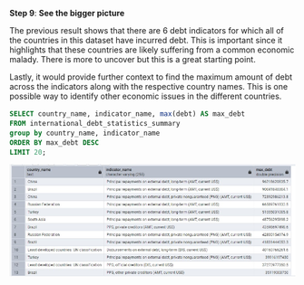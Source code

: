 **Step 9**: **See the bigger picture**

The previous result shows that there are 6 debt indicators for which all of the countries in this dataset have
incurred debt. This is important since it highlights that these countries are likely suffering from a common economic
malady. There is more to uncover but this is a great starting point.  

Lastly, it would provide further context to find the maximum amount of debt 
across the indicators along with the respective country names. This is one possible way to 
identify other economic issues in the different countries. 

```sql
SELECT country_name, indicator_name, max(debt) AS max_debt
FROM international_debt_statistics_summary
group by country_name, indicator_name
ORDER BY max_debt DESC
LIMIT 20;
```

![Step 9 Result](/Step_9_result.jpg)
